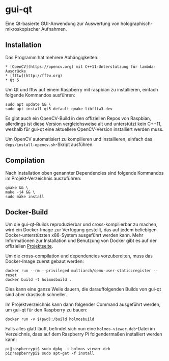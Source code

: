 # gui-qt
Eine Qt-basierte GUI-Anwendung zur Auswertung von holographisch-mikroskopischer Aufnahmen.

## Installation
Das Programm hat mehrere Abhängigkeiten:

    * [OpenCV](https://opencv.org) mit C++11-Unterstützung für lambda-Ausdrücke
    * [fftw](http://fftw.org)
    * Qt 5

Um Qt und fftw auf einem Raspberry mit raspbian zu installieren, einfach folgende Kommandos ausführen:
```
sudo apt update && \
sudo apt install qt5-default qmake libfftw3-dev
```

Es gibt auch ein OpenCV-Build in den offiziellen Repos von Raspbian, allerdings ist diese Version vergleichsweise alt und unterstützt kein C++11, weshalb für gui-qt eine aktuellere OpenCV-Version installiert werden muss.

Um OpenCV automatisiert zu kompilieren und installieren, einfach das `deps/install-opencv.sh`-Skript ausführen.

## Compilation
Nach Installation oben genannter Dependencies sind folgende Kommandos im Projekt-Verzeichnis auszuführen:
```
qmake && \
make -j4 && \
sudo make install
```

## Docker-Build
Um die gui-qt-Builds reproduzierbar und cross-kompilierbar zu machen, wird ein Docker-Image zur Verfügung gestellt, das auf jedem beliebigen Docker-unterstützten x86-System ausgeführt werden kann.
Mehr Informationen zur Installation und Benutzung von Docker gibt es auf der offiziellen [Projektseite](https://www.docker.com).

Um die cross-compilation und dependencies vorzubereiten, muss das Docker-Image zuerst gebaut werden:
```
docker run --rm --privileged multiarch/qemu-user-static:register --reset
docker build -t holmosbuild .
```
Dies kann eine ganze Weile dauern, die darauffolgenden Builds von gui-qt sind aber drastisch schneller.

Im Projektverzeichnis kann dann folgender Command ausgeführt werden, um gui-qt für den Raspberry zu bauen:
```
docker run -v $(pwd):/build holmosbuild
```

Falls alles glatt läuft, befindet sich nun eine `holmos-viewer.deb`-Datei im Verzeichnis, dass auf dem Raspberry Pi folgendermaßen installiert werden kann:
```
pi@raspberrypi$ sudo dpkg -i holmos-viewer.deb
pi@raspberrypi$ sudo apt-get -f install
```
